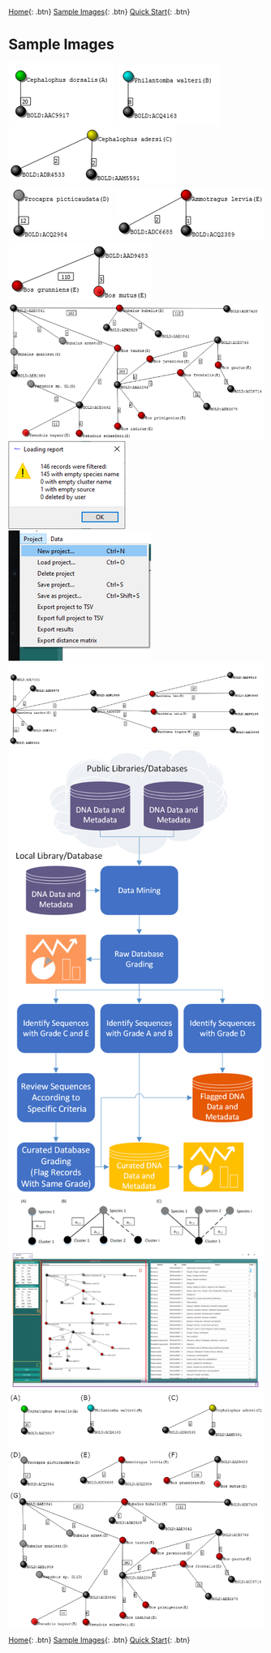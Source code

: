 [Home](https://4specid.github.io){: .btn}
[Sample Images](https://4specid.github.io/images){: .btn}
[Quick Start](https://4specid.github.io/tutorial){: .btn}

# Sample Images
<img src="\assets\A - Cephalophus dorsalis.png">
<img src="\assets\B - Philantomba walteri.png">
<img src="\assets\C - Cephalophus adersi.png">
<img src="\assets\D - Procapra picticaudata.png">
<img src="\assets\E - Ammotragus lervia cluster dist 5.26 .png">
<img src="\assets\E - Bos grunniens and Bos mutus.png">
<img src="\assets\E - Bos taurus.png">
<img src="\assets\LoadingReport.png">
<img src="\assets\NewProject.png">
<img src="\assets\Pantera tigris.png">
<img src="\assets\4SpecID_Workflow.png">
<img src="\assets\4SpecID_graphExample.png">
<img src="\assets\4SpecID_mainWindow_labeled.png">
<img src="\assets\fig4.png">







[Home](https://4specid.github.io){: .btn}
[Sample Images](https://4specid.github.io/images){: .btn}
[Quick Start](https://4specid.github.io/tutorial){: .btn}